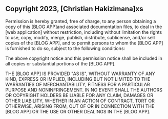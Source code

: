 ## Copyright 2023, [Christian Hakizimana]xs

Permission is hereby granted, free of charge, to any person obtaining a copy of this [BLOG APP]and associated documentation files, to deal in the [web application] without restriction, including without limitation the rights to use, copy, modify, merge, publish, distribute, sublicense, and/or sell copies of the [BLOG APP], and to permit persons to whom the [BLOG APP] is furnished to do so, subject to the following conditions:

The above copyright notice and this permission notice shall be included in all copies or substantial portions of the [BLOG APP].

THE [BLOG APP] IS PROVIDED "AS IS", WITHOUT WARRANTY OF ANY KIND, EXPRESS OR IMPLIED, INCLUDING BUT NOT LIMITED TO THE WARRANTIES OF MERCHANTABILITY, FITNESS FOR A PARTICULAR PURPOSE AND NONINFRINGEMENT. IN NO EVENT SHALL THE AUTHORS OR COPYRIGHT HOLDERS BE LIABLE FOR ANY CLAIM, DAMAGES OR OTHER LIABILITY, WHETHER IN AN ACTION OF CONTRACT, TORT OR OTHERWISE, ARISING FROM, OUT OF OR IN CONNECTION WITH THE [BLOG APP] OR THE USE OR OTHER DEALINGS IN THE [BLOG APP].
